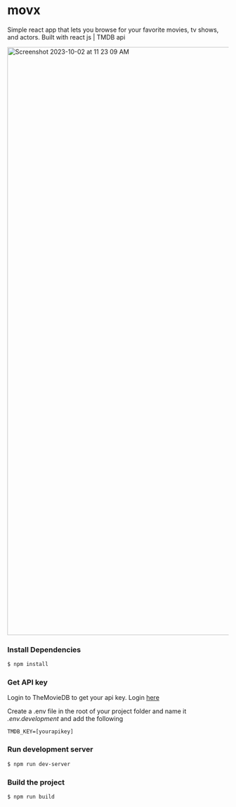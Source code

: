 # movx

Simple react app that lets you browse for your favorite movies, tv shows, and actors.
Built with react js | TMDB api

<img width="1335" alt="Screenshot 2023-10-02 at 11 23 09 AM" src="https://github.com/ParthAhuja143/movx/assets/43706009/6615f335-e6fd-4d08-8af9-7747920b14ae">

### Install Dependencies

```sh
$ npm install
```

### Get API key

Login to TheMovieDB to get your api key. Login [here](https://www.themoviedb.org/settings/api)

Create a .env file in the root of your project folder and name it _.env.development_
and add the following

```
TMDB_KEY=[yourapikey]
```

### Run development server

```sh
$ npm run dev-server
```

### Build the project

```sh
$ npm run build
```
